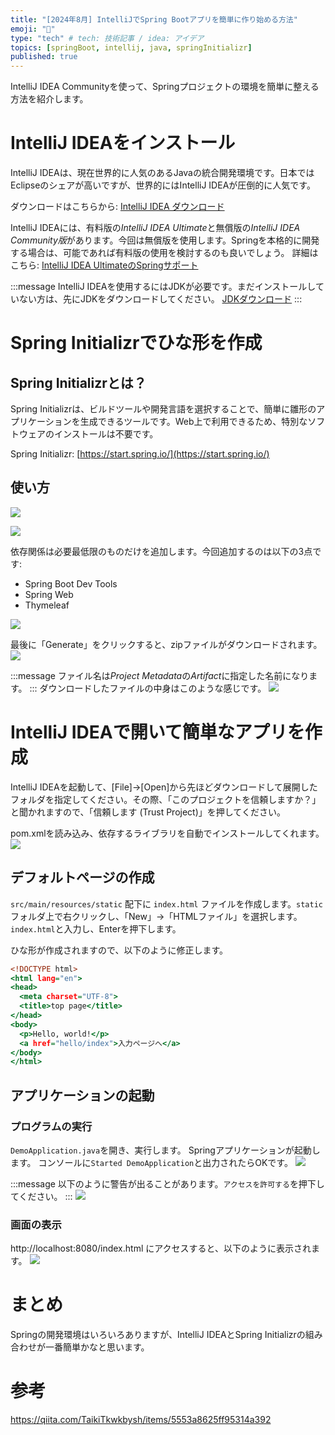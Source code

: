 ```yaml
---
title: "[2024年8月] IntelliJでSpring Bootアプリを簡単に作り始める方法"
emoji: "🎃"
type: "tech" # tech: 技術記事 / idea: アイデア
topics: [springBoot, intellij, java, springInitializr]
published: true
---
```


IntelliJ IDEA Communityを使って、Springプロジェクトの環境を簡単に整える方法を紹介します。

# IntelliJ IDEAをインストール
IntelliJ IDEAは、現在世界的に人気のあるJavaの統合開発環境です。日本ではEclipseのシェアが高いですが、世界的にはIntelliJ IDEAが圧倒的に人気です。

ダウンロードはこちらから:
[IntelliJ IDEA ダウンロード](https://www.jetbrains.com/ja-jp/idea/download/?section=windows)

IntelliJ IDEAには、有料版の*IntelliJ IDEA Ultimate*と無償版の*IntelliJ IDEA Community版*があります。今回は無償版を使用します。Springを本格的に開発する場合は、可能であれば有料版の使用を検討するのも良いでしょう。
詳細はこちら:
[IntelliJ IDEA UltimateのSpringサポート](https://www.jetbrains.com/ja-jp/idea/spring/#intelligent-coding-assistance)

:::message
IntelliJ IDEAを使用するにはJDKが必要です。まだインストールしていない方は、先にJDKをダウンロードしてください。
[JDKダウンロード](https://www.oracle.com/jp/java/technologies/downloads/#jdk22-windows)
:::

# Spring Initializrでひな形を作成
## Spring Initializrとは？
Spring Initializrは、ビルドツールや開発言語を選択することで、簡単に雛形のアプリケーションを生成できるツールです。Web上で利用できるため、特別なソフトウェアのインストールは不要です。

Spring Initializr:
[https://start.spring.io/](https://start.spring.io/)

## 使い方

![](https://storage.googleapis.com/zenn-user-upload/096c7f87b602-20240815.png)

![](https://storage.googleapis.com/zenn-user-upload/16e093f10cc1-20240815.png)

依存関係は必要最低限のものだけを追加します。今回追加するのは以下の3点です:
- Spring Boot Dev Tools
- Spring Web
- Thymeleaf

![](https://storage.googleapis.com/zenn-user-upload/a79e478797d6-20240815.png)

最後に「Generate」をクリックすると、zipファイルがダウンロードされます。
![](https://storage.googleapis.com/zenn-user-upload/23c3a005c0d9-20240815.png)

:::message
ファイル名は*Project Metadata*の*Artifact*に指定した名前になります。
:::
ダウンロードしたファイルの中身はこのような感じです。
![](https://storage.googleapis.com/zenn-user-upload/54273914b590-20240815.png)

# IntelliJ IDEAで開いて簡単なアプリを作成

IntelliJ IDEAを起動して、[File]→[Open]から先ほどダウンロードして展開したフォルダを指定してください。その際、「このプロジェクトを信頼しますか？」と聞かれますので、「信頼します (Trust Project)」を押してください。

pom.xmlを読み込み、依存するライブラリを自動でインストールしてくれます。
![](https://storage.googleapis.com/zenn-user-upload/37c21ab2546a-20240815.png)

## デフォルトページの作成

`src/main/resources/static` 配下に `index.html` ファイルを作成します。`static` フォルダ上で右クリックし、「New」→「HTMLファイル」を選択します。`index.html`と入力し、Enterを押下します。

ひな形が作成されますので、以下のように修正します。
```html:index.html
<!DOCTYPE html>
<html lang="en">
<head>
  <meta charset="UTF-8">
  <title>top page</title>
</head>
<body>
  <p>Hello, world!</p>
  <a href="hello/index">入力ページへ</a>
</body>
</html>
```
## アプリケーションの起動
### プログラムの実行
`DemoApplication.java`を開き、実行します。
Springアプリケーションが起動します。
コンソールに`Started DemoApplication`と出力されたらOKです。
![](https://storage.googleapis.com/zenn-user-upload/bc2593e722ff-20240815.png)

:::message
以下のように警告が出ることがあります。`アクセスを許可する`を押下してください。
:::
![](https://storage.googleapis.com/zenn-user-upload/a5aec26e33d4-20240815.png)

### 画面の表示
http://localhost:8080/index.html にアクセスすると、以下のように表示されます。
![](https://storage.googleapis.com/zenn-user-upload/9334b5f611d3-20240815.png)



# まとめ
Springの開発環境はいろいろありますが、IntelliJ IDEAとSpring Initializrの組み合わせが一番簡単かなと思います。

# 参考
https://qiita.com/TaikiTkwkbysh/items/5553a8625ff95314a392